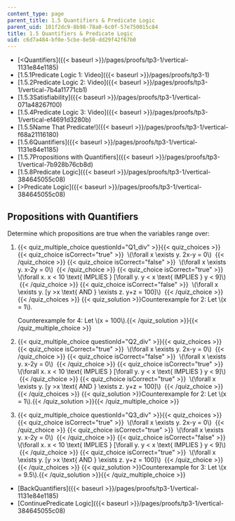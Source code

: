 ```yaml
---
content_type: page
parent_title: 1.5 Quantifiers & Predicate Logic
parent_uid: 101f2dc9-8b98-78a0-6c0f-57e750015c84
title: 1.5 Quantifiers & Predicate Logic
uid: c6d7a484-bf0e-5cbe-8e50-dd29f42f67b0
---
```


*   [\<Quantifiers]({{< baseurl >}}/pages/proofs/tp3-1/vertical-1131e84e1185)
*   [1.5.1Predicate Logic 1: Video]({{< baseurl >}}/pages/proofs/tp3-1)
*   [1.5.2Predicate Logic 2: Video]({{< baseurl >}}/pages/proofs/tp3-1/vertical-7b4a11771cb1)
*   [1.5.3Satisfiability]({{< baseurl >}}/pages/proofs/tp3-1/vertical-071a48267f00)
*   [1.5.4Predicate Logic 3: Video]({{< baseurl >}}/pages/proofs/tp3-1/vertical-ef4691d3280b)
*   [1.5.5Name That Predicate!]({{< baseurl >}}/pages/proofs/tp3-1/vertical-f68a21116180)
*   [1.5.6Quantifiers]({{< baseurl >}}/pages/proofs/tp3-1/vertical-1131e84e1185)
*   [1.5.7Propositions with Quantifiers]({{< baseurl >}}/pages/proofs/tp3-1/vertical-7b928b76cb8d)
*   [1.5.8Predicate Logic]({{< baseurl >}}/pages/proofs/tp3-1/vertical-384645055c08)
*   [\>Predicate Logic]({{< baseurl >}}/pages/proofs/tp3-1/vertical-384645055c08)

Propositions with Quantifiers
-----------------------------

  

Determine which propositions are true when the variables range over:

1.  {{< quiz_multiple_choice questionId="Q1_div" >}}{{< quiz_choices >}}{{< quiz_choice isCorrect="true" >}}&nbsp; \\(\\forall x \\exists y. 2x-y = 0\\) &nbsp;{{< /quiz_choice >}}
    {{< quiz_choice isCorrect="false" >}}&nbsp; \\(\\forall x \\exists y. x-2y = 0\\) &nbsp;{{< /quiz_choice >}}
    {{< quiz_choice isCorrect="true" >}}&nbsp; \\(\\forall x. x \< 10 \\text{ IMPLIES } \[\\forall y. y \< x \\text{ IMPLIES } y \< 9\]\\) &nbsp;{{< /quiz_choice >}}
    {{< quiz_choice isCorrect="false" >}}&nbsp; \\(\\forall x \\exists y. \[y >x \\text{ AND } \\exists z. y+z = 100\]\\) &nbsp;{{< /quiz_choice >}}{{< /quiz_choices >}}
    {{< quiz_solution >}}Counterexample for 2: Let \\(x = 1\\).
    
    Counterexample for 4: Let \\(x = 100\\).{{< /quiz_solution >}}{{< /quiz_multiple_choice >}}
2.  {{< quiz_multiple_choice questionId="Q2_div" >}}{{< quiz_choices >}}{{< quiz_choice isCorrect="true" >}}&nbsp; \\(\\forall x \\exists y. 2x-y = 0\\) &nbsp;{{< /quiz_choice >}}
    {{< quiz_choice isCorrect="false" >}}&nbsp; \\(\\forall x \\exists y. x-2y = 0\\) &nbsp;{{< /quiz_choice >}}
    {{< quiz_choice isCorrect="true" >}}&nbsp; \\(\\forall x. x \< 10 \\text{ IMPLIES } \[\\forall y. y \< x \\text{ IMPLIES } y \< 9\]\\) &nbsp;{{< /quiz_choice >}}
    {{< quiz_choice isCorrect="true" >}}&nbsp; \\(\\forall x \\exists y. \[y >x \\text{ AND } \\exists z. y+z = 100\]\\) &nbsp;{{< /quiz_choice >}}{{< /quiz_choices >}}
    {{< quiz_solution >}}Counterexample for 2: Let \\(x = 1\\).{{< /quiz_solution >}}{{< /quiz_multiple_choice >}}
3.  {{< quiz_multiple_choice questionId="Q3_div" >}}{{< quiz_choices >}}{{< quiz_choice isCorrect="true" >}}&nbsp; \\(\\forall x \\exists y. 2x-y = 0\\) &nbsp;{{< /quiz_choice >}}
    {{< quiz_choice isCorrect="true" >}}&nbsp; \\(\\forall x \\exists y. x-2y = 0\\) &nbsp;{{< /quiz_choice >}}
    {{< quiz_choice isCorrect="false" >}}&nbsp; \\(\\forall x. x \< 10 \\text{ IMPLIES } \[\\forall y. y \< x \\text{ IMPLIES } y \< 9\]\\) &nbsp;{{< /quiz_choice >}}
    {{< quiz_choice isCorrect="true" >}}&nbsp; \\(\\forall x \\exists y. \[y >x \\text{ AND } \\exists z. y+z = 100\]\\) &nbsp;{{< /quiz_choice >}}{{< /quiz_choices >}}
    {{< quiz_solution >}}Counterexample for 3: Let \\(x = 9.5\\).{{< /quiz_solution >}}{{< /quiz_multiple_choice >}}

*   [BackQuantifiers]({{< baseurl >}}/pages/proofs/tp3-1/vertical-1131e84e1185)
*   [ContinuePredicate Logic]({{< baseurl >}}/pages/proofs/tp3-1/vertical-384645055c08)